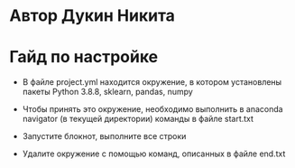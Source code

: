 # Автор Дукин Никита

# Гайд по настройке

- В файле project.yml находится окружение, в котором установлены пакеты Python 3.8.8,
sklearn, pandas, numpy

- Чтобы принять это окружение, необходимо выполнить в anaconda navigator (в текущей директории) команды в файле start.txt

- Запустите блокнот, выполните все строки

- Удалите окружение с помощью команд, описанных в файле end.txt
